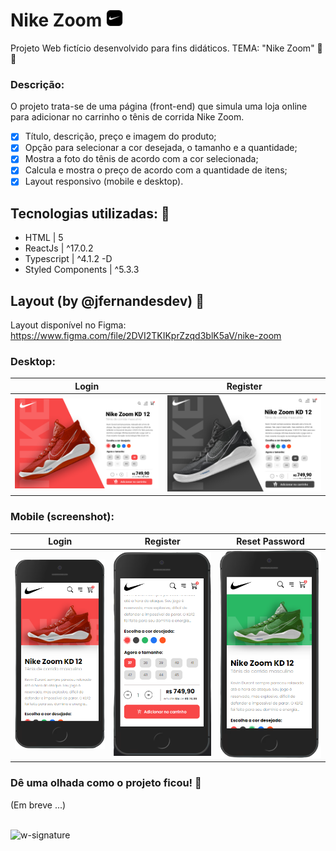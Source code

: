 # Nike Zoom <img src='https://github.com/jfernandesdev/nike/blob/bbf6dc4bcd69cc1e0ab5df30bde17f168d3a81fe/public/favicon.png' width='27px' />

Projeto Web fictício desenvolvido para fins didáticos. TEMA: "Nike Zoom" 👟🏀

### Descrição:

O projeto trata-se de uma página (front-end) que simula uma loja online para adicionar no carrinho o tênis de corrida Nike Zoom.

- [x] Título, descrição, preço e imagem do produto;
- [x] Opção para selecionar a cor desejada, o tamanho e a quantidade;
- [x] Mostra a foto do tênis de acordo com a cor selecionada;
- [x] Calcula e mostra o preço de acordo com a quantidade de itens;
- [x] Layout responsivo (mobile e desktop).

## Tecnologias utilizadas: 🚀

- HTML | 5
- ReactJs | ^17.0.2
- Typescript | ^4.1.2 -D
- Styled Components | ^5.3.3

## Layout (by @jfernandesdev) 🤩

Layout disponível no Figma: https://www.figma.com/file/2DVI2TKIKprZzqd3blK5aV/nike-zoom

### Desktop:

| Login  | Register |
| --- | --- |
| <img src="https://github.com/jfernandesdev/nike/blob/56fce4b1780b2303c52323eae73b79315c4ff25c/public/layout/desktop-1.png" /> | <img src="https://github.com/jfernandesdev/nike/blob/56fce4b1780b2303c52323eae73b79315c4ff25c/public/layout/desktop-2.png" /> |

### Mobile (screenshot):

| Login| Register | Reset Password |
| --- | --- | --- |
| <img src="https://github.com/jfernandesdev/nike/blob/56fce4b1780b2303c52323eae73b79315c4ff25c/public/layout/mobile-1.png" width='300px' /> | <img src="https://github.com/jfernandesdev/nike/blob/56fce4b1780b2303c52323eae73b79315c4ff25c/public/layout/mobile-2.png" width='300px' /> | <img src="https://github.com/jfernandesdev/nike/blob/56fce4b1780b2303c52323eae73b79315c4ff25c/public/layout/mobile-3.png" width='300px' /> |

### Dê uma olhada como o projeto ficou! 👀

(Em breve ...)

<br>

<img src="https://i.ibb.co/n1SbQZw/w-signature.png" alt="w-signature" border="0" width='300px' />
